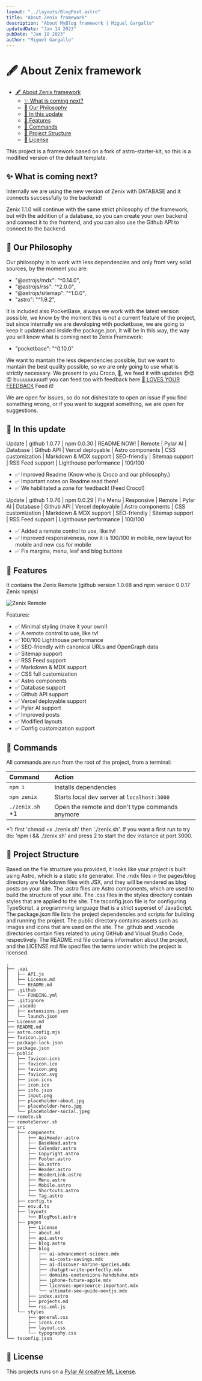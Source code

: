 ```yaml
---
layout: "../layouts/BlogPost.astro"
title: "About Zenix framework"
description: "About MyBlog framework | Miguel Gargallo"
updatedDate: "Jan 14 2023"
pubDate: "Jan 10 2023"
author: "Miguel Gargallo"
---
```


# 🖋️ About Zenix framework

- [🖋️ About Zenix framework](#️-about-zenix-framework)
  - [✨ What is coming next?](#-what-is-coming-next)
  - [🥰 Our Philosophy](#-our-philosophy)
  - [🚀 In this update](#-in-this-update)
  - [🎁 Features](#-features)
  - [🧞 Commands](#-commands)
  - [🦄 Project Structure](#-project-structure)
  - [📝 License](#-license)

This project is a framework based on a fork of astro-starter-kit, so this is a modified version of the default template.

## ✨ What is coming next?

Internally we are using the new version of Zenix with DATABASE and it connects successfully to the backend!

Zenix 1.1.0 will continue with the same strict philosophy of the framework, but with the addition of a database, so you can create your own backend and connect it to the frontend, and you can also use the Github API to connect to the backend.

## 🥰 Our Philosophy

Our philosophy is to work with less dependencies and only from very solid sources, by the moment you are:

- "@astrojs/mdx": "^0.14.0",
- "@astrojs/rss": "^2.0.0",
- "@astrojs/sitemap": "^1.0.0",
- "astro": "^1.9.2",

It is included also PocketBase, always we work with the latest version possible, we know by the moment this is not a current feature of the project, but since internally we are devoloping with pocketbase, we are going to keep it updated and inside the package.json, it will be in this way, the way you will know what is coming next to Zenix Framework:

- "pocketbase": "^0.10.0"

We want to mantain the less dependencies possible, but we want to mantain the best quality possible, so we are only going to use what is strictly necessary. We present to you Croco, 🐊, we feed it with updates 😍😍😍 buuuuuuuuut! you can feed too with feedback here [🐊 LOVES YOUR FEEDBACK](https://github.com/miguelgargallo/Blog/issues?q=is%3Aissue+is%3Aopen+sort%3Aupdated-desc) Feed it!

We are open for issues, so do not dishesitate to open an issue if you find something wrong, or if you want to suggest something, we are open for suggestions.


## 🚀 In this update

Update | github 1.0.77 | npm 0.0.30 | README NOW! | Remote | Pylar AI | Database | Github API | Vercel deployable | Astro components | CSS customization | Markdown & MDX support | SEO-friendly | Sitemap support | RSS Feed support | Lighthouse performance | 100/100

- ✅ Improved Readme (Know who is Croco and our philosophy.)
- ✅ Important notes on Readme read them!
- ✅ We habilitated a zone for feedback! (Feed Croco!)

Update | github 1.0.76 | npm 0.0.29 | Fix Menu | Responsive | Remote | Pylar AI | Database | Github API | Vercel deployable | Astro components | CSS customization | Markdown & MDX support | SEO-friendly | Sitemap support | RSS Feed support | Lighthouse performance | 100/100

- ✅ Added a remote control to use, like tv!
- ✅ Improved responsiveness, now it is 100/100 in mobile, new layout for mobile and new css for mobile
- ✅ Fix margins, menu, leaf and blog buttons

## 🎁 Features

It contains the Zenix Remote (github version 1.0.68 and npm version 0.0.17 Zenix npmjs)

![Zenix Remote](https://user-images.githubusercontent.com/5947268/212189978-7b24b4ad-bb43-4edf-b81b-f5df5a35783b.png)

Features:

- ✅ Minimal styling (make it your own!)
- ✅ A remote control to use, like tv!
- ✅ 100/100 Lighthouse performance
- ✅ SEO-friendly with canonical URLs and OpenGraph data
- ✅ Sitemap support
- ✅ RSS Feed support
- ✅ Markdown & MDX support
- ✅ CSS full customization
- ✅ Astro components
- ✅ Database support
- ✅ Github API support
- ✅ Vercel deployable support
- ✅ Pylar AI support
- ✅ Improved posts
- ✅ Modified layouts
- ✅ Config customization support


## 🧞 Commands

All commands are run from the root of the project, from a terminal:

| Command                | Action                                           |
| :--------------------- | :----------------------------------------------- |
| `npm i`                | Installs dependencies                            |
| `npm zenix`            | Starts local dev server at `localhost:3000`      |
| `./zenix.sh` *1       | Open the remote and don't type commands anymore   |

*1: first 'chmod +x ./zenix.sh' then './zenix.sh'.
If you want a first run to try do: 'npm i && ./zenix.sh' and press 2 to start the dev instance at port 3000.

## 🦄 Project Structure

Based on the file structure you provided, it looks like your project is built using Astro, which is a static site generator. The .mdx files in the pages/blog directory are Markdown files with JSX, and they will be rendered as blog posts on your site. The .astro files are Astro components, which are used to build the structure of your site. The .css files in the styles directory contain styles that are applied to the site. The tsconfig.json file is for configuring TypeScript, a programming language that is a strict superset of JavaScript. The package.json file lists the project dependencies and scripts for building and running the project. The public directory contains assets such as images and icons that are used on the site. The .github and .vscode directories contain files related to using GitHub and Visual Studio Code, respectively. The README.md file contains information about the project, and the LICENSE.md file specifies the terms under which the project is licensed.

```
.
├── .api
│   ├── API.js
│   ├── License.md
│   └── README.md
├── .github
│   └── FUNDING.yml
├── .gitignore
├── .vscode
│   ├── extensions.json
│   └── launch.json
├── License.md
├── README.md
├── astro.config.mjs
├── favicon.ico
├── package-lock.json
├── package.json
├── public
│   ├── favicon.icns
│   ├── favicon.ico
│   ├── favicon.png
│   ├── favicon.svg
│   ├── icon.icns
│   ├── icon.ico
│   ├── info.json
│   ├── input.png
│   ├── placeholder-about.jpg
│   ├── placeholder-hero.jpg
│   └── placeholder-social.jpeg
├── remote.sh
├── remoteServer.sh
├── src
│   ├── components
│   │   ├── ApiHeader.astro
│   │   ├── BaseHead.astro
│   │   ├── Calendar.astro
│   │   ├── Copyright.astro
│   │   ├── Footer.astro
│   │   ├── Ga.astro
│   │   ├── Header.astro
│   │   ├── HeaderLink.astro
│   │   ├── Menu.astro
│   │   ├── Mobile.astro
│   │   ├── Shortcuts.astro
│   │   └── Tag.astro
│   ├── config.ts
│   ├── env.d.ts
│   ├── layouts
│   │   └── BlogPost.astro
│   ├── pages
│   │   ├── License
│   │   ├── about.md
│   │   ├── api.astro
│   │   ├── blog.astro
│   │   ├── blog
│   │   │   ├── ai-advancement-science.mdx
│   │   │   ├── ai-costs-savings.mdx
│   │   │   ├── ai-discover-marine-species.mdx
│   │   │   ├── chatgpt-write-perfectly.mdx
│   │   │   ├── domains-exetensions-handshake.mdx
│   │   │   ├── iphone-future-apple.mdx
│   │   │   ├── licenses-opensource-important.mdx
│   │   │   └── ultimate-seo-guide-nextjs.mdx
│   │   ├── index.astro
│   │   ├── projects.md
│   │   └── rss.xml.js
│   └── styles
│       ├── general.css
│       ├── icons.css
│       ├── layout.css
│       └── typography.css
└── tsconfig.json
```

## 📝 License

This projects runs on a [Pylar AI creative ML License](https://huggingface.co/spaces/superdatas/LICENSE).
